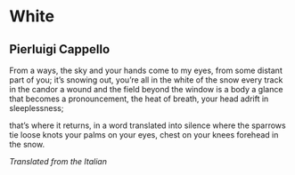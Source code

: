 # White
## Pierluigi Cappello
From a ways, the sky and your hands
come to my eyes, from some distant part of you;
it’s snowing out, you’re all in the white of the snow
every track in the candor a wound
and the field beyond the window is a body
a glance that becomes a pronouncement,
the heat of breath, your head adrift in sleeplessness;

that’s where it returns, in a word translated into silence
where the sparrows tie loose knots
your palms on your eyes, chest on your knees
forehead in the snow.

_Translated from the Italian_
